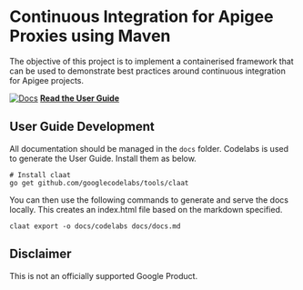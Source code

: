 
# Continuous Integration for Apigee Proxies using Maven
The objective of this project is to implement a containerised framework that can
be used to demonstrate best practices around continuous integration for Apigee
projects.

[![Docs](./docs/codelabs/maven-jenkins-ci-demo/index.png)](https://apigee.github.io/maven-jenkins-ci-demo)
__[Read the User Guide](https://apigee.github.io/maven-jenkins-ci-demo)__

## User Guide Development
All documentation should be managed in the `docs` folder. Codelabs is used to generate the User Guide. Install them as below.

```
# Install claat
go get github.com/googlecodelabs/tools/claat
```

You can then use the following commands to generate and serve the docs locally. This creates an index.html file based on the markdown specified.

```
claat export -o docs/codelabs docs/docs.md
```

## Disclaimer
This is not an officially supported Google Product.
